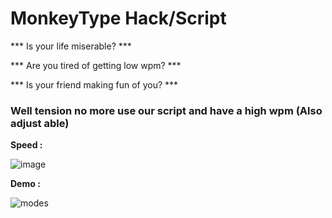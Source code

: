 # MonkeyType Hack/Script

*** Is your life miserable? ***

*** Are you tired of getting low wpm? ***

*** Is your friend making fun of you? ***

### Well tension no more use our script and have a high wpm (Also adjust able)

**Speed :**

![image](https://github.com/user-attachments/assets/244c4a73-f3c3-417d-a7fb-4102dfc515b7)

**Demo :**

![modes](https://github.com/user-attachments/assets/dd8d1eea-96a8-40ef-aedc-9960eb6d9dd3)
